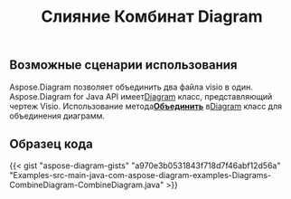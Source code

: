 ﻿---
title: Слияние Комбинат Diagram
type: docs
weight: 30
url: /ru/java/merge-combine-diagram/
description: В этом разделе объясняется, как объединить файл visio
---
## **Возможные сценарии использования**

 Aspose.Diagram позволяет объединить два файла visio в один.
 Aspose.Diagram for Java API имеет[Diagram](http://www.aspose.com/api/java/diagram/com.aspose.diagram/diagram) класс, представляющий чертеж Visio.
Использование метода[**Объединить**](https://reference.aspose.com/diagram/java/com.aspose.diagram/diagram#combine(com.aspose.diagram.Diagram) ) в[Diagram](http://www.aspose.com/api/java/diagram/com.aspose.diagram/diagram) класс для объединения диаграмм.

## **Образец кода**
{{< gist "aspose-diagram-gists" "a970e3b0531843f718d7f46abf12d56a" "Examples-src-main-java-com-aspose-diagram-examples-Diagrams-CombineDiagram-CombineDiagram.java" >}}
